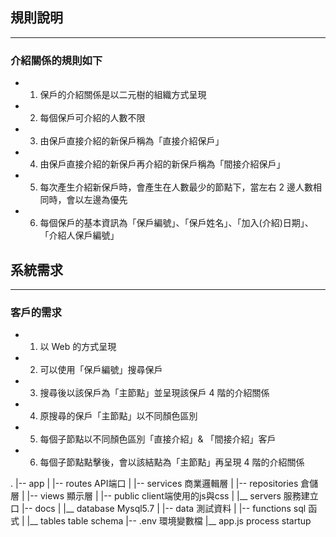## 規則說明

---

### 介紹關係的規則如下

- 1. 保戶的介紹關係是以二元樹的組織方式呈現
- 2. 每個保戶可介紹的人數不限
- 3. 由保戶直接介紹的新保戶稱為「直接介紹保戶」
- 4. 由保戶直接介紹的新保戶再介紹的新保戶稱為「間接介紹保戶」
- 5. 每次產生介紹新保戶時，會產生在人數最少的節點下，當左右 2 邊人數相同時，會以左邊為優先
- 6. 每個保戶的基本資訊為「保戶編號」、「保戶姓名」、「加入(介紹)日期」、「介紹人保戶編號」

## 系統需求

---

### 客戶的需求

- 1. 以 Web 的方式呈現
- 2. 可以使用「保戶編號」搜尋保戶
- 3. 搜尋後以該保戶為「主節點」並呈現該保戶 4 階的介紹關係
- 4. 原搜尋的保戶「主節點」以不同顏色區別
- 5. 每個子節點以不同顏色區別「直接介紹」& 「間接介紹」客戶
- 6. 每個子節點點擊後，會以該結點為「主節點」再呈現 4 階的介紹關係

.
|-- app
|    |-- routes API端口
|    |-- services 商業邏輯層
|    |-- repositories 倉儲層
|    |-- views   顯示層
|    |-- public  client端使用的js與css
|    |__ servers 服務建立口
|-- docs
|    |__ database Mysql5.7
|         |-- data      測試資料
|         |-- functions sql 函式
|         |__ tables    table schema
|-- .env 環境變數檔
|__ app.js process startup

